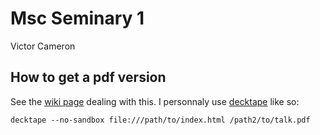 
# Msc Seminary 1

Victor Cameron

## How to get a pdf version

See the [wiki page](https://github.com/yihui/xaringan/wiki/Export-Slides-to-PDF) dealing with this. I personnaly use [decktape](https://github.com/astefanutti/decktape) like so:

```
decktape --no-sandbox file:///path/to/index.html /path2/to/talk.pdf
```
